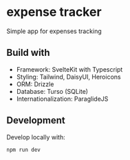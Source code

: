 # expense tracker

Simple app for expenses tracking

## Build with

- Framework: SvelteKit with Typescript
- Styling: Tailwind, DaisyUI, Heroicons
- ORM: Drizzle
- Database: Turso (SQLite)
- Internationalization: ParaglideJS

## Development

Develop locally with:

```
npm run dev
```
